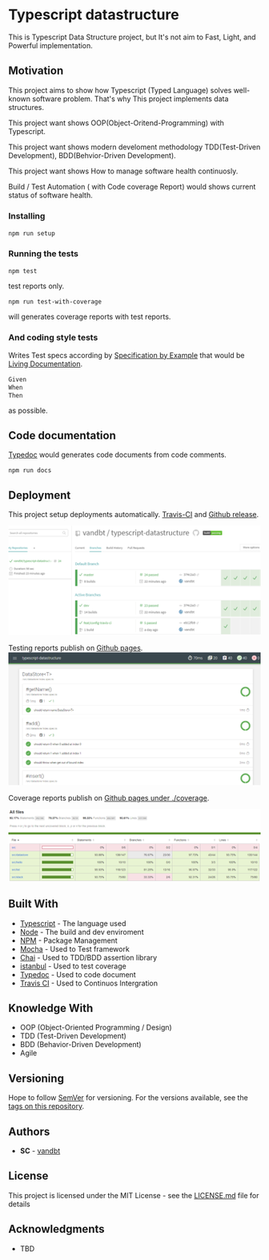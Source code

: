 # Typescript datastructure

This is Typescript Data Structure project, but It's not aim to Fast, Light, and Powerful implementation.

## Motivation
This project aims to show how Typescript (Typed Language) solves well-known software problem. That's why This project implements data structures.

This project want shows OOP(Object-Oritend-Programming) with Typescript.

This project want shows modern develoment methodology TDD(Test-Driven Development), BDD(Behvior-Driven Development).

This project want shows How to manage software health continuosly.

Build / Test Automation ( with Code coverage Report) would shows current status of software health.
 

### Installing

```
npm run setup
```

### Running the tests

```
npm test
```

test reports only.

```
npm run test-with-coverage
```
will generates coverage reports with test reports.


### And coding style tests

Writes Test specs according by [Specification by Example](https://www.thoughtworks.com/insights/blog/specification-example) that would be [Living Documentation](https://leanpub.com/livingdocumentation).

```
Given
When
Then
```
as possible.


## Code documentation
[Typedoc](http://typedoc.org/) would generates code documents from code comments.

```
npm run docs
```


## Deployment

This project setup deployments automatically. [Travis-CI](https://travis-ci.org/) and [Github release](https://github.com/vandbt/typescript-datastructure/releases).

![travis](https://github.com/vandbt/typescript-datastructure/blob/master/travis-ci.png)

Testing reports publish on [Github pages](https://vandbt.github.io/typescript-datastructure/).
![testing reports](https://github.com/vandbt/typescript-datastructure/blob/master/testing.png)

Coverage reports publish on [Github pages under ./coverage](https://vandbt.github.io/typescript-datastructure/coverage).

![coverage reports](https://github.com/vandbt/typescript-datastructure/blob/master/coverage.png)

## Built With

* [Typescript](https://www.typescriptlang.org/) - The language used
* [Node](https://nodejs.org/) - The build and dev enviroment
* [NPM](https://www.npmjs.com/) - Package Management
* [Mocha](https://mochajs.org/) - Used to Test framework
* [Chai](http://www.chaijs.com/) - Used to TDD/BDD assertion library
* [istanbul](https://istanbul.js.org/) - Used to test coverage
* [Typedoc](http://typedoc.org/) - Used to code document
* [Travis CI](https://travis-ci.org/) - Used to Continuos Intergration


## Knowledge With
* OOP (Object-Oriented Programming / Design)
* TDD (Test-Driven Development)
* BDD (Behavior-Driven Development)
* Agile


## Versioning

Hope to follow [SemVer](http://semver.org/) for versioning. For the versions available, see the [tags on this repository](https://github.com/vandbt/typescript-datastructure/tags). 

## Authors

* **SC** - [vandbt](https://github.com/vandbt)

## License

This project is licensed under the MIT License - see the [LICENSE.md](LICENSE.md) file for details

## Acknowledgments

* TBD
